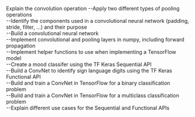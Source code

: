 Explain the convolution operation
	--Apply two different types of pooling operations</br>
	--Identify the components used in a convolutional neural network (padding, stride, filter, ...) and their purpose</br>
	--Build a convolutional neural network</br>
	--Implement convolutional and pooling layers in numpy, including forward propagation</br>
	--Implement helper functions to use when implementing a TensorFlow model</br>
	--Create a mood classifer using the TF Keras Sequential API</br>
	--Build a ConvNet to identify sign language digits using the TF Keras Functional API</br>
	--Build and train a ConvNet in TensorFlow for a binary classification problem</br>
	--Build and train a ConvNet in TensorFlow for a multiclass classification problem</br>
	--Explain different use cases for the Sequential and Functional APIs</br>
